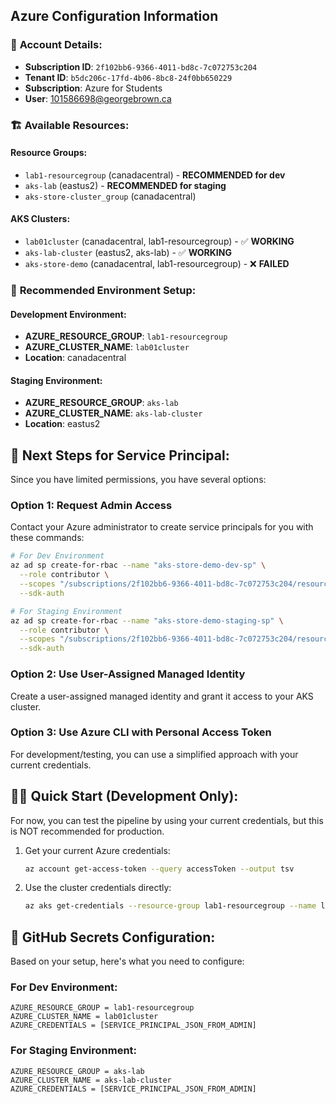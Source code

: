 ## Azure Configuration Information

### 🔑 **Account Details:**
- **Subscription ID**: `2f102bb6-9366-4011-bd8c-7c072753c204`
- **Tenant ID**: `b5dc206c-17fd-4b06-8bc8-24f0bb650229`
- **Subscription**: Azure for Students
- **User**: 101586698@georgebrown.ca

### 🏗️ **Available Resources:**

#### Resource Groups:
- `lab1-resourcegroup` (canadacentral) - **RECOMMENDED for dev**
- `aks-lab` (eastus2) - **RECOMMENDED for staging**
- `aks-store-cluster_group` (canadacentral)

#### AKS Clusters:
- `lab01cluster` (canadacentral, lab1-resourcegroup) - ✅ **WORKING**
- `aks-lab-cluster` (eastus2, aks-lab) - ✅ **WORKING**  
- `aks-store-demo` (canadacentral, lab1-resourcegroup) - ❌ **FAILED**

### 🚀 **Recommended Environment Setup:**

#### Development Environment:
- **AZURE_RESOURCE_GROUP**: `lab1-resourcegroup`
- **AZURE_CLUSTER_NAME**: `lab01cluster`
- **Location**: canadacentral

#### Staging Environment:
- **AZURE_RESOURCE_GROUP**: `aks-lab`
- **AZURE_CLUSTER_NAME**: `aks-lab-cluster`
- **Location**: eastus2

## 🔧 **Next Steps for Service Principal:**

Since you have limited permissions, you have several options:

### Option 1: Request Admin Access
Contact your Azure administrator to create service principals for you with these commands:

```bash
# For Dev Environment
az ad sp create-for-rbac --name "aks-store-demo-dev-sp" \
  --role contributor \
  --scopes "/subscriptions/2f102bb6-9366-4011-bd8c-7c072753c204/resourceGroups/lab1-resourcegroup" \
  --sdk-auth

# For Staging Environment  
az ad sp create-for-rbac --name "aks-store-demo-staging-sp" \
  --role contributor \
  --scopes "/subscriptions/2f102bb6-9366-4011-bd8c-7c072753c204/resourceGroups/aks-lab" \
  --sdk-auth
```

### Option 2: Use User-Assigned Managed Identity
Create a user-assigned managed identity and grant it access to your AKS cluster.

### Option 3: Use Azure CLI with Personal Access Token
For development/testing, you can use a simplified approach with your current credentials.

## 🏃‍♂️ **Quick Start (Development Only):**

For now, you can test the pipeline by using your current credentials, but this is NOT recommended for production.

1. Get your current Azure credentials:
   ```bash
   az account get-access-token --query accessToken --output tsv
   ```

2. Use the cluster credentials directly:
   ```bash
   az aks get-credentials --resource-group lab1-resourcegroup --name lab01cluster
   ```

## 🎯 **GitHub Secrets Configuration:**

Based on your setup, here's what you need to configure:

### For Dev Environment:
```
AZURE_RESOURCE_GROUP = lab1-resourcegroup
AZURE_CLUSTER_NAME = lab01cluster
AZURE_CREDENTIALS = [SERVICE_PRINCIPAL_JSON_FROM_ADMIN]
```

### For Staging Environment:
```
AZURE_RESOURCE_GROUP = aks-lab
AZURE_CLUSTER_NAME = aks-lab-cluster  
AZURE_CREDENTIALS = [SERVICE_PRINCIPAL_JSON_FROM_ADMIN]
```
